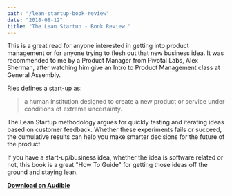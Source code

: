```yaml
---
path: "/lean-startup-book-review"
date: "2018-08-12"
title: "The Lean Startup - Book Review."
---
```


This is a great read for anyone interested in getting into product management or for anyone trying to flesh out that new business idea. It was recommended to me by a Product Manager from Pivotal Labs, Alex Sherman, after watching him give an Intro to Product Management class at General Assembly.

Ries defines a start-up as:  

> a human institution designed to create a new product or service under conditions of extreme uncertainty.

The Lean Startup methodology argues for quickly testing and iterating ideas based on customer feedback. Whether these experiments fails or succeed, the cumulative results can help you make smarter decisions for the future of the product.

If you have a start-up/business idea, whether the idea is software related or not, this book is a great "How To Guide" for getting those ideas off the ground and staying lean.

[**Download on Audible**](https://www.audible.com/pd/The-Lean-Startup-Audiobook/B005LXV0HI)
